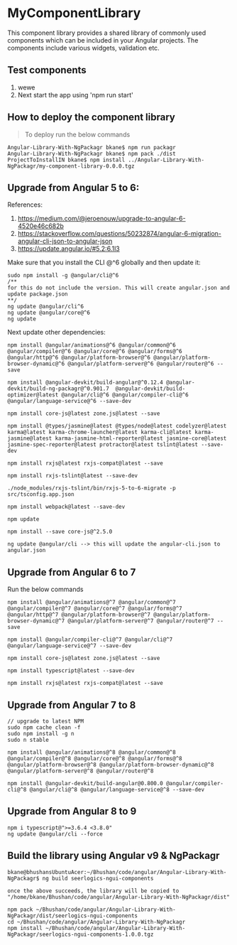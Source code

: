 # MyComponentLibrary

This component library provides a shared library of commonly used components which can be included in your Angular projects. The components include various widgets, validation etc.

## Test components
1. wewe
2. Next start the app using 'npm run start'

## How to deploy the component library
> To deploy run the below commands
```
Angular-Library-With-NgPackagr bkane$ npm run packagr
Angular-Library-With-NgPackagr bkane$ npm pack ./dist
ProjectToInstallIN bkane$ npm install ../Angular-Library-With-NgPackagr/my-component-library-0.0.0.tgz
```

## Upgrade from Angular 5 to 6:

References:
1. https://medium.com/@jeroenouw/upgrade-to-angular-6-4520e46c682b
2. https://stackoverflow.com/questions/50232874/angular-6-migration-angular-cli-json-to-angular-json
3. https://update.angular.io/#5.2:6.1l3

Make sure that you install the CLI @^6 globally and then update it:

```
sudo npm install -g @angular/cli@^6
/**
for this do not include the version. This will create angular.json and update package.json
**/
ng update @angular/cli^6
ng update @angular/core@^6
ng update
```

Next update other dependencies:
```
npm install @angular/animations@^6 @angular/common@^6 @angular/compiler@^6 @angular/core@^6 @angular/forms@^6 @angular/http@^6 @angular/platform-browser@^6 @angular/platform-browser-dynamic@^6 @angular/platform-server@^6 @angular/router@^6 --save

npm install @angular-devkit/build-angular@^0.12.4 @angular-devkit/build-ng-packagr@^0.901.7  @angular-devkit/build-optimizer@latest @angular/cli@^6 @angular/compiler-cli@^6 @angular/language-service@^6 --save-dev

npm install core-js@latest zone.js@latest --save

npm install @types/jasmine@latest @types/node@latest codelyzer@latest karma@latest karma-chrome-launcher@latest karma-cli@latest karma-jasmine@latest karma-jasmine-html-reporter@latest jasmine-core@latest jasmine-spec-reporter@latest protractor@latest tslint@latest --save-dev

npm install rxjs@latest rxjs-compat@latest --save

npm install rxjs-tslint@latest --save-dev

./node_modules/rxjs-tslint/bin/rxjs-5-to-6-migrate -p src/tsconfig.app.json

npm install webpack@latest --save-dev

npm update

npm install --save core-js@^2.5.0

ng update @angular/cli --> this will update the angular-cli.json to angular.json
```

## Upgrade from Angular 6 to 7
Run the below commands
```
npm install @angular/animations@^7 @angular/common@^7 @angular/compiler@^7 @angular/core@^7 @angular/forms@^7 @angular/http@^7 @angular/platform-browser@^7 @angular/platform-browser-dynamic@^7 @angular/platform-server@^7 @angular/router@^7 --save

npm install @angular/compiler-cli@^7 @angular/cli@^7 @angular/language-service@^7 --save-dev

npm install core-js@latest zone.js@latest --save

npm install typescript@latest --save-dev

npm install rxjs@latest rxjs-compat@latest --save
```

## Upgrade from Angular 7 to 8
```
// upgrade to latest NPM
sudo npm cache clean -f
sudo npm install -g n
sudo n stable

npm install @angular/animations@^8 @angular/common@^8 @angular/compiler@^8 @angular/core@^8 @angular/forms@^8 @angular/platform-browser@^8 @angular/platform-browser-dynamic@^8 @angular/platform-server@^8 @angular/router@^8

npm install @angular-devkit/build-angular@0.800.0 @angular/compiler-cli@^8 @angular/cli@^8 @angular/language-service@^8 --save-dev

```

## Upgrade from Angular 8 to 9
```
npm i typescript@">=3.6.4 <3.8.0"
ng update @angular/cli --force
```

## Build the library using Angular v9 & NgPackagr
```
bkane@bhushansUbuntuAcer:~/Bhushan/code/angular/Angular-Library-With-NgPackagr$ ng build seerlogics-ngui-components

once the above succeeds, the library will be copied to "/home/bkane/Bhushan/code/angular/Angular-Library-With-NgPackagr/dist"

npm pack ~/Bhushan/code/angular/Angular-Library-With-NgPackagr/dist/seerlogics-ngui-components
cd ~/Bhushan/code/angular/Angular-Library-With-NgPackagr
npm install ~/Bhushan/code/angular/Angular-Library-With-NgPackagr/seerlogics-ngui-components-1.0.0.tgz

```
